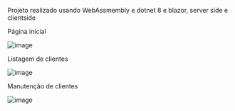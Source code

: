 Projeto realizado usando WebAssmembly e dotnet 8 e blazor, server side e clientside

Página inicial

![image](https://github.com/BoscoBecker/BlazorWebAssembly/assets/6303278/59b99d1c-1724-4c18-b85a-889803048b19)

Listagem de clientes

![image](https://github.com/BoscoBecker/BlazorWebAssembly/assets/6303278/fc4136a1-8a97-4d98-88e3-974ad6db0405)

Manutenção de clientes

![image](https://github.com/BoscoBecker/BlazorWebAssembly/assets/6303278/8d150cc6-b214-4a3f-a39c-70aa7c6fb2a3)
